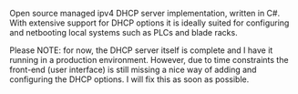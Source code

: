 Open source managed ipv4 DHCP server implementation, written in C#. With extensive support for DHCP options it is ideally suited for configuring and netbooting local systems such as PLCs and blade racks. 

Please NOTE: for now, the DHCP server itself is complete and I have it running in a production environment. However, due to time constraints the front-end (user interface) is still missing a nice way of adding and configuring the DHCP options. I will fix this as soon as possible.
